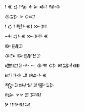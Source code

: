<div class='block'>
<div class='line'>𒁹 𒌍 𒌓 𒁹𒆚 𒅆𒅕 𒅗 𒄀𒈾</div>
<div class='line'>𒊮𒁉 𒆳 𒄭𒀊</div>
<div class='line'>𒁹 𒌓 𒁹 𒋃𒈨𒌍𒋙 𒁍𒁕</div>
<div class='line'>𒁄 𒌓𒈨𒌍 𒁍𒁕𒈨𒌍</div>
<div class='line'>𒅔𒉆𒊒</div>
<div class='line'>𒆠𒄿 𒅔𒉆𒈠𒊒</div>
<div class='line'>𒁾𒊬𒊒𒋾 𒀸 𒆠𒇴 𒌌 𒅖𒋆𒈪</div>
<div class='line'>𒅀 𒀀𒈾 𒂗 𒈗𒈨𒌍</div>
<div class='line'>𒈜𒊒𒊻𒈠 𒇻𒊌𒁉</div>
<div class='line'>𒈗 𒆳𒆳 𒇻 𒁕𒊑</div>
<div class='line'>𒃻 𒁹𒀀𒃻𒊑𒁺</div>
</div>